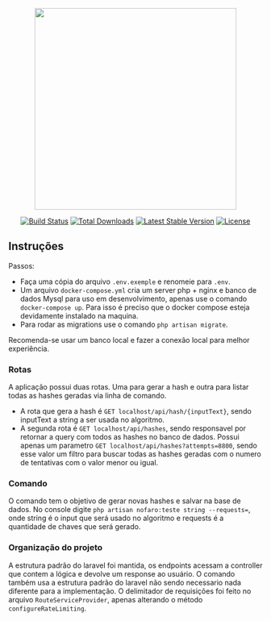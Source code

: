 <p align="center"><a href="https://laravel.com" target="_blank"><img src="https://raw.githubusercontent.com/laravel/art/master/logo-lockup/5%20SVG/2%20CMYK/1%20Full%20Color/laravel-logolockup-cmyk-red.svg" width="400"></a></p>

<p align="center">
<a href="https://travis-ci.org/laravel/framework"><img src="https://travis-ci.org/laravel/framework.svg" alt="Build Status"></a>
<a href="https://packagist.org/packages/laravel/framework"><img src="https://img.shields.io/packagist/dt/laravel/framework" alt="Total Downloads"></a>
<a href="https://packagist.org/packages/laravel/framework"><img src="https://img.shields.io/packagist/v/laravel/framework" alt="Latest Stable Version"></a>
<a href="https://packagist.org/packages/laravel/framework"><img src="https://img.shields.io/packagist/l/laravel/framework" alt="License"></a>
</p>

## Instruções

Passos:
- Faça uma cópia do arquivo `.env.exemple` e renomeie para `.env`.
- Um arquivo `docker-compose.yml` cria um server php + nginx e banco de dados Mysql para uso em desenvolvimento, apenas use o comando `docker-compose up`. Para isso é preciso que o docker compose esteja devidamente instalado na maquina.
- Para rodar as migrations use o comando `php artisan migrate`.

Recomenda-se usar um banco local e fazer a conexão local para melhor experiência.

### Rotas
A aplicação possui duas rotas. Uma para gerar a hash e outra para listar todas as hashes geradas via linha de comando.

 - A rota que gera a hash é `GET localhost/api/hash/{inputText}`, sendo inputText a string a ser usada no algoritmo.
 - A segunda rota é `GET localhost/api/hashes`, sendo responsavel por retornar a query com todos as hashes no banco de dados. Possui apenas um parametro `GET localhost/api/hashes?attempts=8800`, sendo esse valor um filtro para buscar todas as hashes geradas com o numero de tentativas com o valor menor ou igual.

 ### Comando
 O comando tem o objetivo de gerar novas hashes e salvar na base de dados.
 No console digite `php artisan nofaro:teste string --requests=`, onde string é o input que será usado no algoritmo e requests é a quantidade de chaves que será gerado.

 ### Organização do projeto
 A estrutura padrão do laravel foi mantida, os endpoints acessam a controller que contem a lógica e devolve um response ao usuário. O comando também usa a estrutura padrão do laravel não sendo necessario nada diferente para a implementação.
 O delimitador de requisições foi feito no arquivo `RouteServiceProvider`, apenas alterando o método `configureRateLimiting`.


